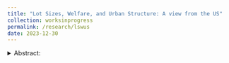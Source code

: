 ```yaml
---
title: "Lot Sizes, Welfare, and Urban Structure: A view from the US"
collection: worksinprogress
permalink: /research/lswus
date: 2023-12-30
---
```

<details><summary>Abstract:</summary>
<br/>
In this paper, I consider the effect of minimum lot size regulation on welfare and urban
structure. I show that minimal lots are the most expensive in the low-density neighborhoods
of productive cities, and this can explain the sorting on income into these cities and neighborhoods.
Motivated by this evidence, I construct a general equilibrium model in which households
of heterogeneous incomes choose cities and neighborhoods, value affluent neighbors,
and are burdened differently by regulation. A counterfactual deregulation exercise shows
significant and progressive gains for renters that may offset the losses to landowners. The
exercise also reveals two surprising results. First, any productivity gains that occur from the
expansion of productive cities is largely nullified by the out-migration of affluent households
who prefer regulated neighborhoods. Second, the neighborhood choice externality arising
from the demand for affluent neighbors matters little for the average household, but has important
distributional consequences. These results suggest that the most important consequence
of deregulating housing markets is increasing housing affordability.
</details>